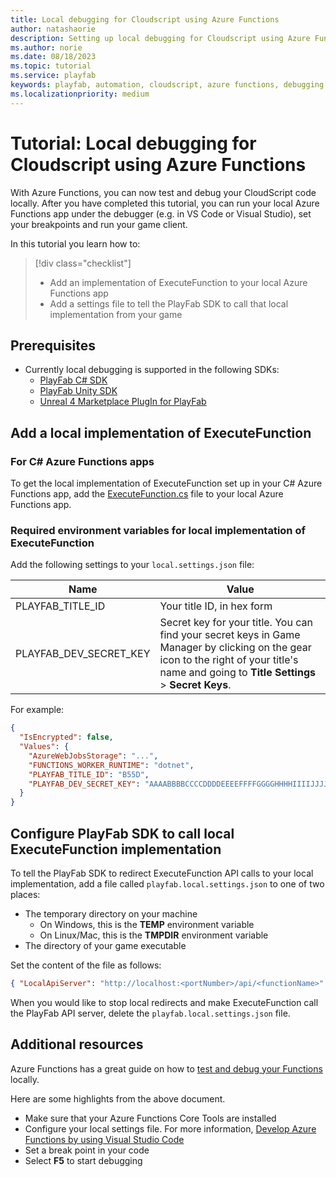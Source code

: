 ```yaml
---
title: Local debugging for Cloudscript using Azure Functions
author: natashaorie
description: Setting up local debugging for Cloudscript using Azure Functions
ms.author: norie
ms.date: 08/18/2023
ms.topic: tutorial
ms.service: playfab
keywords: playfab, automation, cloudscript, azure functions, debugging
ms.localizationpriority: medium
---
```

# Tutorial: Local debugging for Cloudscript using Azure Functions

With Azure Functions, you can now test and debug your CloudScript code locally. After you have completed this tutorial, you can run your local Azure Functions app under the debugger (e.g. in VS Code or Visual Studio), set your breakpoints and run your game client.

In this tutorial you learn how to:

> [!div class="checklist"]
> * Add an implementation of ExecuteFunction to your local Azure Functions app
> * Add a settings file to tell the PlayFab SDK to call that local implementation from your game

## Prerequisites

* Currently local debugging is supported in the following SDKs: 
  * [PlayFab C# SDK](https://github.com/PlayFab/CSharpSDK)
  * [PlayFab Unity SDK](https://github.com/PlayFab/UnitySDK)
  * [Unreal 4 Marketplace PlugIn for PlayFab](https://github.com/PlayFab/UnrealMarketplacePlugin)

## Add a local implementation of ExecuteFunction

### For C# Azure Functions apps

To get the local implementation of ExecuteFunction set up in your C# Azure Functions app, add the [ExecuteFunction.cs](https://github.com/PlayFab/pf-af-devfuncs/blob/master/csharp/ExecuteFunction.cs) file to your local Azure Functions app.

### Required environment variables for local implementation of ExecuteFunction

Add the following settings to your `local.settings.json` file:

| Name | Value |
|--|--|
| PLAYFAB_TITLE_ID | Your title ID, in hex form |
| PLAYFAB_DEV_SECRET_KEY | Secret key for your title. You can find your secret keys in Game Manager by clicking on the gear icon to the right of your title's name and going to **Title Settings** > **Secret Keys**. | 

For example:

``` JSON
{
  "IsEncrypted": false,
  "Values": {
    "AzureWebJobsStorage": "...",
    "FUNCTIONS_WORKER_RUNTIME": "dotnet",
    "PLAYFAB_TITLE_ID": "B55D",
    "PLAYFAB_DEV_SECRET_KEY": "AAAABBBBCCCCDDDDEEEEFFFFGGGGHHHHIIIIJJJJKKKKLLLLMM"
  }
}
```

## Configure PlayFab SDK to call local ExecuteFunction implementation

To tell the PlayFab SDK to redirect ExecuteFunction API calls to your local implementation, add a file called `playfab.local.settings.json` to one of two places:

* The temporary directory on your machine
   * On Windows, this is the **TEMP** environment variable
   * On Linux/Mac, this is the **TMPDIR** environment variable
* The directory of your game executable  

Set the content of the file as follows:

``` JSON
{ "LocalApiServer": "http://localhost:<portNumber>/api/<functionName>" }
```

When you would like to stop local redirects and make ExecuteFunction call the PlayFab API server, delete the `playfab.local.settings.json` file.

## Additional resources

Azure Functions has a great guide on how to [test and debug your Functions](/azure/azure-functions/functions-develop-local) locally.

Here are some highlights from the above document.

* Make sure that your Azure Functions Core Tools are installed
* Configure your local settings file. For more information, [Develop Azure Functions by using Visual Studio Code](/azure/azure-functions/functions-develop-vs-code?tabs=nodejs#local-settings-file)
* Set a break point in your code
* Select **F5** to start debugging
